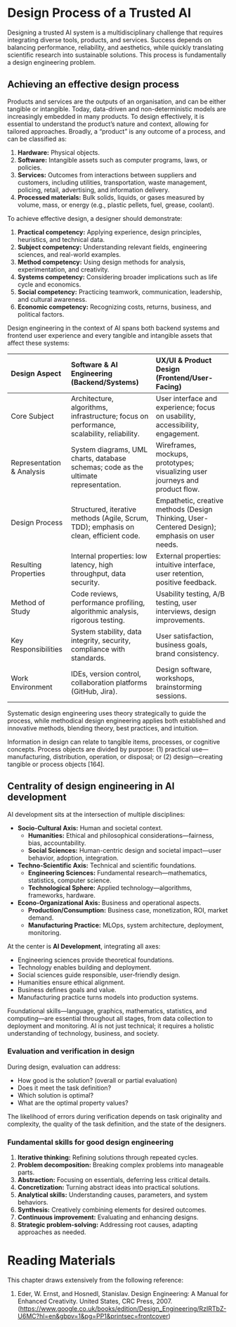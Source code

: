 # Design Process of a Trusted AI

Designing a trusted AI system is a multidisciplinary challenge that requires integrating diverse tools, products, and services. Success depends on balancing performance, reliability, and aesthetics, while quickly translating scientific research into sustainable solutions. This process is fundamentally a design engineering problem.

## Achieving an effective design process

Products and services are the outputs of an organisation, and can be either tangible or intangible. Today, data-driven and non-deterministic models are increasingly embedded in many products. To design effectively, it is essential to understand the product’s nature and context, allowing for tailored approaches. Broadly, a “product” is any outcome of a process, and can be classified as:

1. **Hardware:** Physical objects.
2. **Software:** Intangible assets such as computer programs, laws, or policies.
3. **Services:** Outcomes from interactions between suppliers and customers, including utilities, transportation, waste management, policing, retail, advertising, and information delivery.
4. **Processed materials:** Bulk solids, liquids, or gases measured by volume, mass, or energy (e.g., plastic pellets, fuel, grease, coolant).

To achieve effective design, a designer should demonstrate:

1. **Practical competency:** Applying experience, design principles, heuristics, and technical data.
2. **Subject competency:** Understanding relevant fields, engineering sciences, and real-world examples.
3. **Method competency:** Using design methods for analysis, experimentation, and creativity.
4. **Systems competency:** Considering broader implications such as life cycle and economics.
5. **Social competency:** Practicing teamwork, communication, leadership, and cultural awareness.
6. **Economic competency:** Recognizing costs, returns, business, and political factors.

Design engineering in the context of AI spans both backend systems and frontend user experience and every tangible and intangible assets that affect these systems:

| Design Aspect | Software & AI Engineering (Backend/Systems) | UX/UI & Product Design (Frontend/User-Facing) |
| :--- | :--- | :--- |
| Core Subject | Architecture, algorithms, infrastructure; focus on performance, scalability, reliability. | User interface and experience; focus on usability, accessibility, engagement. |
| Representation & Analysis | System diagrams, UML charts, database schemas; code as the ultimate representation. | Wireframes, mockups, prototypes; visualizing user journeys and product flow. |
| Design Process | Structured, iterative methods (Agile, Scrum, TDD); emphasis on clean, efficient code. | Empathetic, creative methods (Design Thinking, User-Centered Design); emphasis on user needs. |
| Resulting Properties | Internal properties: low latency, high throughput, data security. | External properties: intuitive interface, user retention, positive feedback. |
| Method of Study | Code reviews, performance profiling, algorithmic analysis, rigorous testing. | Usability testing, A/B testing, user interviews, design improvements. |
| Key Responsibilities | System stability, data integrity, security, compliance with standards. | User satisfaction, business goals, brand consistency. |
| Work Environment | IDEs, version control, collaboration platforms (GitHub, Jira). | Design software, workshops, brainstorming sessions. |

Systematic design engineering uses theory strategically to guide the process, while methodical design engineering applies both established and innovative methods, blending theory, best practices, and intuition.

Information in design can relate to tangible items, processes, or cognitive concepts. Process objects are divided by purpose: (1) practical use—manufacturing, distribution, operation, or disposal; or (2) design—creating tangible or process objects [164].

## Centrality of design engineering in AI development

AI development sits at the intersection of multiple disciplines:

* **Socio-Cultural Axis:** Human and societal context.
    * **Humanities:** Ethical and philosophical considerations—fairness, bias, accountability.
    * **Social Sciences:** Human-centric design and societal impact—user behavior, adoption, integration.
* **Techno-Scientific Axis:** Technical and scientific foundations.
    * **Engineering Sciences:** Fundamental research—mathematics, statistics, computer science.
    * **Technological Sphere:** Applied technology—algorithms, frameworks, hardware.
* **Econo-Organizational Axis:** Business and operational aspects.
    * **Production/Consumption:** Business case, monetization, ROI, market demand.
    * **Manufacturing Practice:** MLOps, system architecture, deployment, monitoring.

At the center is **AI Development**, integrating all axes:

- Engineering sciences provide theoretical foundations.
- Technology enables building and deployment.
- Social sciences guide responsible, user-friendly design.
- Humanities ensure ethical alignment.
- Business defines goals and value.
- Manufacturing practice turns models into production systems.

Foundational skills—language, graphics, mathematics, statistics, and computing—are essential throughout all stages, from data collection to deployment and monitoring. AI is not just technical; it requires a holistic understanding of technology, business, and society.

### Evaluation and verification in design

During design, evaluation can address:

- How good is the solution? (overall or partial evaluation)
- Does it meet the task definition?
- Which solution is optimal?
- What are the optimal property values?

The likelihood of errors during verification depends on task originality and complexity, the quality of the task definition, and the state of the designers.

### Fundamental skills for good design engineering

1. **Iterative thinking:** Refining solutions through repeated cycles.
2. **Problem decomposition:** Breaking complex problems into manageable parts.
3. **Abstraction:** Focusing on essentials, deferring less critical details.
4. **Concretization:** Turning abstract ideas into practical solutions.
5. **Analytical skills:** Understanding causes, parameters, and system behaviors.
6. **Synthesis:** Creatively combining elements for desired outcomes.
7. **Continuous improvement:** Evaluating and enhancing designs.
8. **Strategic problem-solving:** Addressing root causes, adapting approaches as needed.

# Reading Materials

This chapter draws extensively from the following reference:
1. Eder, W. Ernst, and Hosnedl, Stanislav. Design Engineering: A Manual for Enhanced Creativity. United States, CRC Press, 2007. (https://www.google.co.uk/books/edition/Design_Engineering/RzIRTbZ-U6MC?hl=en&gbpv=1&pg=PP1&printsec=frontcover)